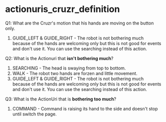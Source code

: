 # actionuris_cruzr_definition

Q1: What are the Cruzr's motion that his hands are moving on the button only.
1. GUIDE_LEFT & GUIDE_RIGHT - The robot is not bothering much because of the hands are welcoming only but this is not good for events and don't use it. You can use the searching instead of this action.


Q2: What is the Actionuri that **isn't bothering much**?
1. SEARCHING - The head is swaying from top to bottom.
2. WALK - The robot two hands are forzen and little movement.
3. GUIDE_LEFT & GUIDE_RIGHT - The robot is not bothering much because of the hands are welcoming only but this is not good for events and don't use it. You can use the searching instead of this action.

Q3: What is the ActionUri that is **bothering too much**?
1. COMMAND - Command is raising its hand to the side and doesn't stop until switch the page.
